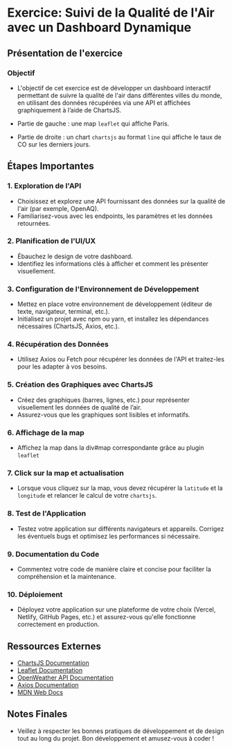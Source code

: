 # Exercice: Suivi de la Qualité de l'Air avec un Dashboard Dynamique

## Présentation de l'exercice

### Objectif

-   L'objectif de cet exercice est de développer un dashboard interactif permettant de suivre la qualité de l'air dans différentes villes du monde, en utilisant des données récupérées via une API et affichées graphiquement à l’aide de ChartsJS.

-   Partie de gauche : une map `leaflet` qui affiche Paris.
-   Partie de droite : un chart `chartsjs` au format `line` qui affiche le taux de CO sur les derniers jours.

## Étapes Importantes

### 1. Exploration de l'API

-   Choisissez et explorez une API fournissant des données sur la qualité de l'air (par exemple, OpenAQ).
-   Familiarisez-vous avec les endpoints, les paramètres et les données retournées.

### 2. Planification de l'UI/UX

-   Ébauchez le design de votre dashboard.
-   Identifiez les informations clés à afficher et comment les présenter visuellement.

### 3. Configuration de l'Environnement de Développement

-   Mettez en place votre environnement de développement (éditeur de texte, navigateur, terminal, etc.).
-   Initialisez un projet avec npm ou yarn, et installez les dépendances nécessaires (ChartsJS, Axios, etc.).

### 4. Récupération des Données

-   Utilisez Axios ou Fetch pour récupérer les données de l'API et traitez-les pour les adapter à vos besoins.

### 5. Création des Graphiques avec ChartsJS

-   Créez des graphiques (barres, lignes, etc.) pour représenter visuellement les données de qualité de l’air.
-   Assurez-vous que les graphiques sont lisibles et informatifs.

### 6. Affichage de la map

-   Affichez la map dans la div#map correspondante grâce au plugin `leaflet`

### 7. Click sur la map et actualisation

-   Lorsque vous cliquez sur la map, vous devez récupérer la `latitude` et la `longitude` et relancer le calcul de votre `chartsjs`.

### 8. Test de l'Application

-   Testez votre application sur différents navigateurs et appareils.
    Corrigez les éventuels bugs et optimisez les performances si nécessaire.

### 9. Documentation du Code

-   Commentez votre code de manière claire et concise pour faciliter la compréhension et la maintenance.

### 10. Déploiement

-   Déployez votre application sur une plateforme de votre choix (Vercel, Netlify, GitHub Pages, etc.) et assurez-vous qu'elle fonctionne correctement en production.

## Ressources Externes

-   [ChartsJS Documentation](https://www.chartjs.org/docs/latest/)
-   [Leaflet Documentation](https://leafletjs.com/reference.html)
-   [OpenWeather API Documentation](https://openweathermap.org/api/air-pollution)
-   [Axios Documentation](https://axios-http.com/docs/intro)
-   [MDN Web Docs](https://developer.mozilla.org/)

## Notes Finales

-   Veillez à respecter les bonnes pratiques de développement et de design tout au long du projet. Bon développement et amusez-vous à coder !
